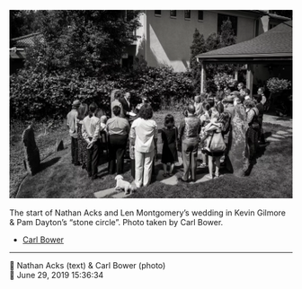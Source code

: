 ![The start of Nathan Acks and Len Montgomery’s wedding](assets/99ab1ef608e35b4dc96b50ba07ddfc6c.webp)

The start of Nathan Acks and Len Montgomery’s wedding in Kevin Gilmore & Pam Dayton’s “stone circle”. Photo taken by Carl Bower.

* [Carl Bower](https://carlbowerphotos.com)

- - - -

<span aria-hidden="true">👥</span> Nathan Acks (text) & Carl Bower (photo)  
<span aria-hidden="true">📅</span> June 29, 2019 15:36:34
